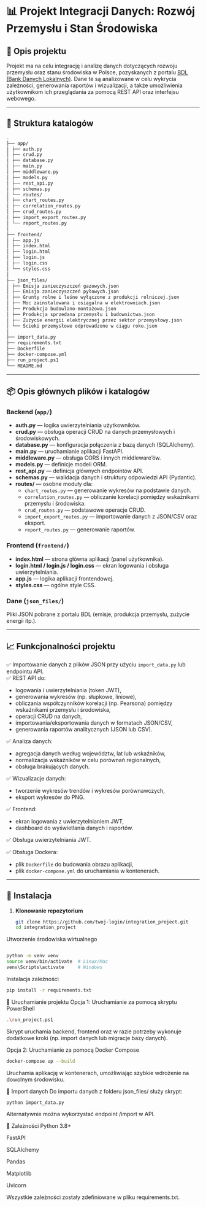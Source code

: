 # 📊 Projekt Integracji Danych: Rozwój Przemysłu i Stan Środowiska

## 📌 Opis projektu
Projekt ma na celu integrację i analizę danych dotyczących rozwoju przemysłu oraz stanu środowiska w Polsce, pozyskanych z portalu [BDL (Bank Danych Lokalnych)](https://bdl.stat.gov.pl/bdl/dane/podgrup/temat). Dane te są analizowane w celu wykrycia zależności, generowania raportów i wizualizacji, a także umożliwienia użytkownikom ich przeglądania za pomocą REST API oraz interfejsu webowego.

---

## 📁 Struktura katalogów

```bash
.
├── app/
│ ├── auth.py
│ ├── crud.py
│ ├── database.py
│ ├── main.py
│ ├── middleware.py
│ ├── models.py
│ ├── rest_api.py
│ ├── schemas.py
│ └── routes/
│ ├── chart_routes.py
│ ├── correlation_routes.py
│ ├── crud_routes.py
│ ├── import_export_routes.py
│ └── report_routes.py
│
├── frontend/
│ ├── app.js
│ ├── index.html
│ ├── login.html
│ ├── login.js
│ ├── login.css
│ └── styles.css
│
├── json_files/
│ ├── Emisja zanieczyszczeń gazowych.json
│ ├── Emisja zanieczyszczeń pyłowych.json
│ ├── Grunty rolne i leśne wyłączone z produkcji rolniczej.json
│ ├── Moc zainstalowana i osiągalna w elektrowniach.json
│ ├── Produkcja budowlano-montażowa.json
│ ├── Produkcja sprzedana przemysłu i budownictwa.json
│ ├── Zużycie energii elektrycznej przez sektor przemysłowy.json
│ └── Ścieki przemysłowe odprowadzone w ciągu roku.json
│
├── import_data.py
├── requirements.txt
├── Dockerfile
├── docker-compose.yml
├── run_project.ps1
└── README.md
```

---

## 📦 Opis głównych plików i katalogów

### Backend (`app/`)
- **auth.py** — logika uwierzytelniania użytkowników.
- **crud.py** — obsługa operacji CRUD na danych przemysłowych i środowiskowych.
- **database.py** — konfiguracja połączenia z bazą danych (SQLAlchemy).
- **main.py** — uruchamianie aplikacji FastAPI.
- **middleware.py** — obsługa CORS i innych middleware’ów.
- **models.py** — definicje modeli ORM.
- **rest_api.py** — definicja głównych endpointów API.
- **schemas.py** — walidacja danych i struktury odpowiedzi API (Pydantic).
- **routes/** — osobne moduły dla:
  - `chart_routes.py` — generowanie wykresów na podstawie danych.
  - `correlation_routes.py` — obliczanie korelacji pomiędzy wskaźnikami przemysłu i środowiska.
  - `crud_routes.py` — podstawowe operacje CRUD.
  - `import_export_routes.py` — importowanie danych z JSON/CSV oraz eksport.
  - `report_routes.py` — generowanie raportów.

### Frontend (`frontend/`)
- **index.html** — strona główna aplikacji (panel użytkownika).
- **login.html / login.js / login.css** — ekran logowania i obsługa uwierzytelniania.
- **app.js** — logika aplikacji frontendowej.
- **styles.css** — ogólne style CSS.

### Dane (`json_files/`)
Pliki JSON pobrane z portalu BDL (emisje, produkcja przemysłu, zużycie energii itp.).

---

## 📈 Funkcjonalności projektu

✅ Importowanie danych z plików JSON przy użyciu `import_data.py` lub endpointu API.  
✅ REST API do:
- logowania i uwierzytelniania (token JWT),
- generowania wykresów (np. słupkowe, liniowe),
- obliczania współczynników korelacji (np. Pearsona) pomiędzy wskaźnikami przemysłu i środowiska,
- operacji CRUD na danych,
- importowania/eksportowania danych w formatach JSON/CSV,
- generowania raportów analitycznych (JSON lub CSV).

✅ Analiza danych:
- agregacja danych według województw, lat lub wskaźników,
- normalizacja wskaźników w celu porównań regionalnych,
- obsługa brakujących danych.

✅ Wizualizacje danych:
- tworzenie wykresów trendów i wykresów porównawczych,
- eksport wykresów do PNG.

✅ Frontend:
- ekran logowania z uwierzytelnianiem JWT,
- dashboard do wyświetlania danych i raportów.

✅ Obsługa uwierzytelniania JWT.

✅ Obsługa Dockera:
- plik `Dockerfile` do budowania obrazu aplikacji,
- plik `docker-compose.yml` do uruchamiania w kontenerach.

---

## 🔧 Instalacja

1. **Klonowanie repozytorium**
   ```bash
   git clone https://github.com/twoj-login/integration_project.git
   cd integration_project
Utworzenie środowiska wirtualnego

```bash

python -m venv venv
source venv/bin/activate  # Linux/Mac
venv\Scripts\activate     # Windows
```

Instalacja zależności

```bash
pip install -r requirements.txt
```
🚀 Uruchamianie projektu
Opcja 1: Uruchamianie za pomocą skryptu PowerShell
```bash
.\run_project.ps1
```
Skrypt uruchamia backend, frontend oraz w razie potrzeby wykonuje dodatkowe kroki (np. import danych lub migracje bazy danych).

Opcja 2: Uruchamianie za pomocą Docker Compose
```bash
docker-compose up --build
```
Uruchamia aplikację w kontenerach, umożliwiając szybkie wdrożenie na dowolnym środowisku.

📂 Import danych
Do importu danych z folderu json_files/ służy skrypt:

```bash
python import_data.py
```
Alternatywnie można wykorzystać endpoint /import w API.

🧩 Zależności
Python 3.8+

FastAPI

SQLAlchemy

Pandas

Matplotlib

Uvicorn

Wszystkie zależności zostały zdefiniowane w pliku requirements.txt.
